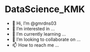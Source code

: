 # DataScience_KMK

- 👋 Hi, I’m @gmrdns03
- 👀 I’m interested in ...
- 🌱 I’m currently learning ...
- 💞️ I’m looking to collaborate on ...
- 📫 How to reach me ...

<!---
gmrdns03/DataScience_kmk is a ✨ special ✨ repository because its `README.md` (this file) appears on your GitHub profile.
You can click the Preview link to take a look at your changes.
--->
